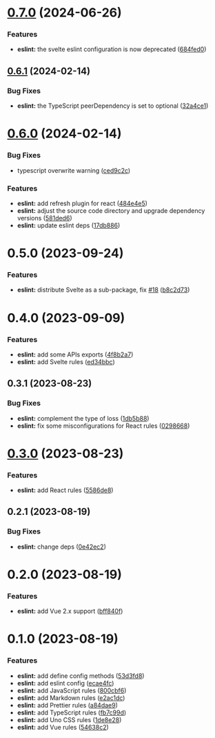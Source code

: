 # [0.7.0](https://github.com/chengpeiquan/bassist/compare/eslint@0.6.1...eslint@0.7.0) (2024-06-26)


### Features

* **eslint:** the svelte eslint configuration is now deprecated ([684fed0](https://github.com/chengpeiquan/bassist/commit/684fed0bc41821cbdad7905b743a957f848b6669))



## [0.6.1](https://github.com/chengpeiquan/bassist/compare/eslint@0.5.0...eslint@0.6.1) (2024-02-14)


### Bug Fixes

* **eslint:** the TypeScript peerDependency is set to optional ([32a4ce1](https://github.com/chengpeiquan/bassist/commit/32a4ce1e5e08b7dae8d6320d747eff8672626c31))



# [0.6.0](https://github.com/chengpeiquan/bassist/compare/eslint@0.5.0...eslint@0.6.0) (2024-02-14)


### Bug Fixes

* typescript overwrite warning ([ced9c2c](https://github.com/chengpeiquan/bassist/commit/ced9c2c8a162f63b8b0ae66f65c384177eb7b0e3))


### Features

* **eslint:** add refresh plugin for react ([484e4e5](https://github.com/chengpeiquan/bassist/commit/484e4e5158b43603f6f91cb10abb580ede69e25f))
* **eslint:** adjust the source code directory and upgrade dependency versions ([581ded6](https://github.com/chengpeiquan/bassist/commit/581ded6a6b7755b4ad663f0b6b5ff550ef84bd84))
* **eslint:** update eslint deps ([17db886](https://github.com/chengpeiquan/bassist/commit/17db886d96b395d42f7f78b8749dca2ceed0c52d))



# 0.5.0 (2023-09-24)


### Features

* **eslint:** distribute Svelte as a sub-package, fix [#18](https://github.com/chengpeiquan/bassist/issues/18) ([b8c2d73](https://github.com/chengpeiquan/bassist/commit/b8c2d73d7a9c60da4e2a333b2eb0852e02a25f44))



# 0.4.0 (2023-09-09)


### Features

* **eslint:** add some APIs exports ([4f8b2a7](https://github.com/chengpeiquan/bassist/commit/4f8b2a71f4177d841fd1f3b426bdbe100f556d7f))
* **eslint:** add Svelte rules ([ed34bbc](https://github.com/chengpeiquan/bassist/commit/ed34bbc963e6c5bdd7cc5ff51bd5918e3e3ba618))



## 0.3.1 (2023-08-23)


### Bug Fixes

* **eslint:** complement the type of loss ([1db5b88](https://github.com/chengpeiquan/bassist/commit/1db5b88271fdcaf031497c48ec68a15869588d03))
* **eslint:** fix some misconfigurations for React rules ([0298668](https://github.com/chengpeiquan/bassist/commit/029866813cefa25d694d9ecacb74e2f1c1f08b37))



# [0.3.0](https://github.com/chengpeiquan/bassist/compare/eslint@0.2.1...eslint@0.3.0) (2023-08-23)


### Features

* **eslint:** add React rules ([5586de8](https://github.com/chengpeiquan/bassist/commit/5586de88c92ec2098648c86006403c90b4626d99))



## 0.2.1 (2023-08-19)


### Bug Fixes

* **eslint:** change deps ([0e42ec2](https://github.com/chengpeiquan/bassist/commit/0e42ec2248cd605405c1e1544f218384ab92f7db))



# 0.2.0 (2023-08-19)


### Features

* **eslint:** add Vue 2.x support ([bff840f](https://github.com/chengpeiquan/bassist/commit/bff840f6f7b4576859d1814c3dc65351a3a4d89e))



# 0.1.0 (2023-08-19)


### Features

* **eslint:** add define config methods ([53d3fd8](https://github.com/chengpeiquan/bassist/commit/53d3fd855af4831a1cda18ecd496a983247ac170))
* **eslint:** add eslint config ([ecae4fc](https://github.com/chengpeiquan/bassist/commit/ecae4fc16e3e7b789b2999d079b64372bb337ffc))
* **eslint:** add JavaScript rules ([800cbf6](https://github.com/chengpeiquan/bassist/commit/800cbf609a4b8248ad564753adebc6cf3bbf2262))
* **eslint:** add Markdown rules ([e2ac1dc](https://github.com/chengpeiquan/bassist/commit/e2ac1dcf709c238e45e64b3b189692074333ca42))
* **eslint:** add Prettier rules ([a84dae9](https://github.com/chengpeiquan/bassist/commit/a84dae953470f07a8aa6ee8c3b24604f1fb52cb5))
* **eslint:** add TypeScript rules ([fb7c99d](https://github.com/chengpeiquan/bassist/commit/fb7c99dfbe8b11d4579b265ba1a79a6aed4ab7b9))
* **eslint:** add Uno CSS rules ([1de8e28](https://github.com/chengpeiquan/bassist/commit/1de8e288b9771da873959e0044e1f5612a96dc37))
* **eslint:** add Vue rules ([54638c2](https://github.com/chengpeiquan/bassist/commit/54638c20f49a82ebff4b4283e774f3bd7997efe2))




